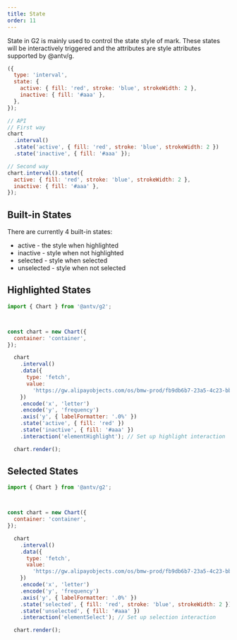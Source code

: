```yaml
---
title: State
order: 11
---
```


State in G2 is mainly used to control the state style of mark. These states will be interactively triggered and the attributes are style attributes supported by @antv/g.

```js
({
  type: 'interval',
  state: {
    active: { fill: 'red', stroke: 'blue', strokeWidth: 2 },
    inactive: { fill: '#aaa' },
  },
});
```

```js
// API
// First way
chart
  .interval()
  .state('active', { fill: 'red', stroke: 'blue', strokeWidth: 2 })
  .state('inactive', { fill: '#aaa' });

// Second way
chart.interval().state({
  active: { fill: 'red', stroke: 'blue', strokeWidth: 2 },
  inactive: { fill: '#aaa' },
});
```

## Built-in States

There are currently 4 built-in states:

- active - the style when highlighted
- inactive - style when not highlighted
- selected - style when selected
- unselected - style when not selected

## Highlighted States

```js | ob { autoMount: true }
import { Chart } from '@antv/g2';



const chart = new Chart({
  container: 'container',
});

  chart
    .interval()
    .data({
      type: 'fetch',
      value:
        'https://gw.alipayobjects.com/os/bmw-prod/fb9db6b7-23a5-4c23-bbef-c54a55fee580.csv',
    })
    .encode('x', 'letter')
    .encode('y', 'frequency')
    .axis('y', { labelFormatter: '.0%' })
    .state('active', { fill: 'red' })
    .state('inactive', { fill: '#aaa' })
    .interaction('elementHighlight'); // Set up highlight interaction

  chart.render();
```

## Selected States

```js | ob { autoMount: true }
import { Chart } from '@antv/g2';



const chart = new Chart({
  container: 'container',
});

  chart
    .interval()
    .data({
      type: 'fetch',
      value:
        'https://gw.alipayobjects.com/os/bmw-prod/fb9db6b7-23a5-4c23-bbef-c54a55fee580.csv',
    })
    .encode('x', 'letter')
    .encode('y', 'frequency')
    .axis('y', { labelFormatter: '.0%' })
    .state('selected', { fill: 'red', stroke: 'blue', strokeWidth: 2 })
    .state('unselected', { fill: '#aaa' })
    .interaction('elementSelect'); // Set up selection interaction

  chart.render();
```
